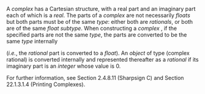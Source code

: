  



A *complex* has a Cartesian structure, with a real part and an imaginary part each of which is a *real*. The parts of a *complex* are not necessarily *floats* but both parts must be of the same *type*: either both are *rationals*, or both are of the same *float subtype*. When constructing a *complex* , if the specified parts are not the same *type*, the parts are converted to be the same *type* internally 



(*i.e.*, the *rational* part is converted to a *float*). An *object* of type (complex rational) is converted internally and represented thereafter as a *rational* if its imaginary part is an *integer* whose value is 0. 



For further information, see Section 2.4.8.11 (Sharpsign C) and Section 22.1.3.1.4 (Printing Complexes). 



